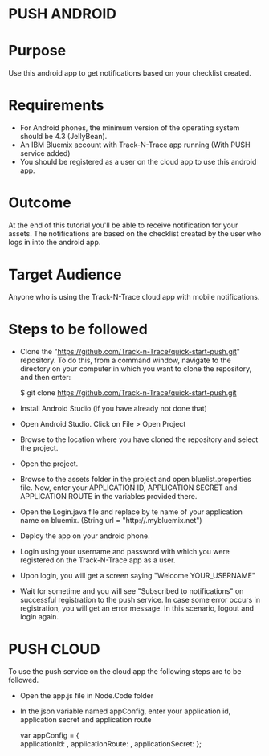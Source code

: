 PUSH ANDROID
=============

Purpose
========
Use this android app to get notifications based on your checklist created.


Requirements
=============
- For Android phones, the minimum version of the operating system should be 4.3 (JellyBean).
- An IBM Bluemix account with Track-N-Trace app running (With PUSH service added)
- You should be registered as a user on the cloud app to use this android app.


Outcome
========
At the end of this tutorial you'll be able to receive notification for your assets. The notifications are based on the checklist created by the user who logs in into the android app.


Target Audience
================
Anyone who is using the Track-N-Trace cloud app with mobile notifications. 


Steps to be followed
=====================
- Clone the "https://github.com/Track-n-Trace/quick-start-push.git" repository. To do this, from a command window, navigate to the directory on your computer in which you want to clone the repository, and then enter:
	
	$ git clone https://github.com/Track-n-Trace/quick-start-push.git

- Install Android Studio (if you have already not done that)

- Open Android Studio.
Click on File > Open Project

- Browse to the location where you have cloned the repository and select the project.

- Open the project.

- Browse to the assets folder in the project and open bluelist.properties file. Now, enter your APPLICATION ID, APPLICATION SECRET and APPLICATION ROUTE in the variables provided there.

- Open the Login.java file and replace <YOUR-APP-NAME> by te name of your application name on bluemix.
(String url = "http://<YOUR-APP-NAME>.mybluemix.net")

- Deploy the app on your android phone.

- Login using your username and password with which you were registered on the Track-N-Trace app as a user.

- Upon login, you will get a screen saying "Welcome YOUR_USERNAME"

- Wait for sometime and you will see "Subscribed to notifications" on successful registration to the push service. In case some error occurs in registration, you will get an error message. In this scenario, logout and login again.



PUSH CLOUD
============

To use the push service on the cloud app the following steps are to be followed.

- Open the app.js file in Node.Code folder

- In the json variable named appConfig, enter your application id, application secret and application route

	var appConfig = {   	
    	applicationId: <APPLICATION-ID>,
   	 	applicationRoute: <ROUTE FOR APPLICATION>,
    	applicationSecret: <APPLICATION SECRET>
	};